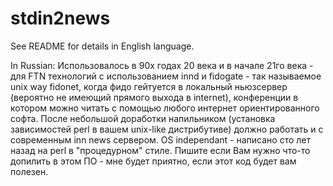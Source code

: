 # stdin2news
See README for details in English language.

In Russian:
Использовалось в 90х годах 20 века и в начале 21го века - для FTN технологий с использованием innd и fidogate - так называемое unix way fidonet, когда фидо гейтуется в локальный ньюзсервер (вероятно не имеющий прямого выхода в internet), конференции в котором можно читать с помощью любого интернет ориентированного софта. После небольшой доработки напильником (установка зависимостей perl в вашем unix-like дистрибутиве) должно работать и с современным inn news сервером. OS independant - написано сто лет назад на perl в "процедурном" стиле. Пишите если Вам нужно что-то допилить в этом ПО - мне будет приятно, если этот код будет вам полезен.

